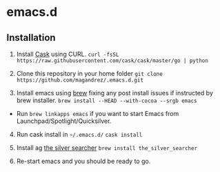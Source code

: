 # emacs.d

## Installation

1. Install [Cask](http://cask.readthedocs.io/) using CURL.
`curl -fsSL https://raw.githubusercontent.com/cask/cask/master/go | python`

2. Clone this repository in your home folder
`git clone https://github.com/magandrez/.emacs.d.git`

3. Install emacs using [brew](http://brew.sh/) fixing any post install issues if instructed by brew installer.
`brew install --HEAD --with-cocoa --srgb emacs`
 * Run `brew linkapps emacs` if you want to start Emacs from Launchpad/Spotlight/Quicksilver.
 
4. Run cask install in `~/.emacs.d/`
`cask install`

5. Install ag [the silver searcher](https://github.com/ggreer/the_silver_searcher)
`brew install the_silver_searcher`

6. Re-start emacs and you should be ready to go.

